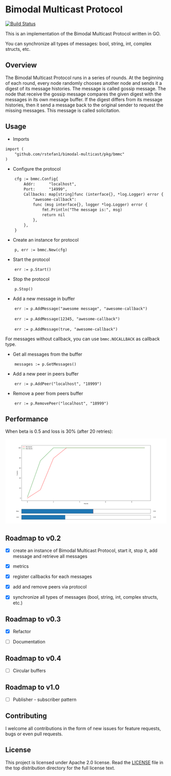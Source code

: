 # Bimodal Multicast Protocol

[![Build Status](https://semaphoreci.com/api/v1/rstefan1-11/bimodal-multicast/branches/master/shields_badge.svg)](https://semaphoreci.com/rstefan1-11/bimodal-multicast)

This is an implementation of the Bimodal Multicast Protocol written in GO.

You can synchronize all types of messages: bool, string, int, 
complex structs, etc.

## Overview

The Bimodal Multicast Protocol runs in a series of rounds.
At the beginning of each round, every node randomly chooses another node and
sends it a digest of its message histories. The message is called gossip
message.
The node that receive the gossip message compares the given digest with the
messages in its own message buffer.
If the digest differs from its message histories, then it send a message
back to the original sender to request the missing messages. This message is
called solicitation.

## Usage

* Imports

```golang
import (
    "github.com/rstefan1/bimodal-multicast/pkg/bmmc"
)
```

* Configure the protocol

```golang
    cfg := bmmc.Config{
        Addr:      "localhost",
        Port:      "14999",
        Callbacks: map[string]func (interface{}, *log.Logger) error {
            "awesome-callback":
            func (msg interface{}, logger *log.Logger) error {
                fmt.Println("The message is:", msg)
                return nil
            },
        },
    }
```

* Create an instance for protocol

```golang
    p, err := bmmc.New(cfg)
```

* Start the protocol

```golang
    err := p.Start()
```

* Stop the protocol

```golang
    p.Stop()
```

* Add a new message in buffer

```golang
    err := p.AddMessage("awesome message", "awesome-callback")
    
    err := p.AddMessage(12345, "awesome-callback")
    
    err := p.AddMessage(true, "awesome-callback")
```

For messages without callback, you can use `bmmc.NOCALLBACK` as callback type.

* Get all messages from the buffer

```golang
    messages := p.GetMessages()
```

* Add a new peer in peers buffer

```golang
    err := p.AddPeer("localhost", "18999")
```

* Remove a peer from peers buffer

```golang
    err := p.RemovePeer("localhost", "18999")
```


## Performance

When beta is 0.5 and loss is 30% (after 20 retries):

![Alt text](docs/metrics/b_50_l_30.png)


## Roadmap to v0.2
 - [x] create an instance of Bimodal Multicast Protocol, start it,
 stop it, add message and retrieve all messages
 - [x] metrics
 - [x] register callbacks for each messages
 - [x] add and remove peers via protocol
 - [x] synchronize all types of messages (bool, string, int, complex structs, etc.)
 
 
## Roadmap to v0.3
 - [x] Refactor
 - [ ] Documentation


## Roadmap to v0.4
 - [ ] Circular buffers


## Roadmap to v1.0
 - [ ] Publisher - subscriber pattern


## Contributing

I welcome all contributions in the form of new issues for feature requests, bugs
or even pull requests.

## License

This project is licensed under Apache 2.0 license. Read the [LICENSE](LICENSE) file
in the top distribution directory for the full license text.
